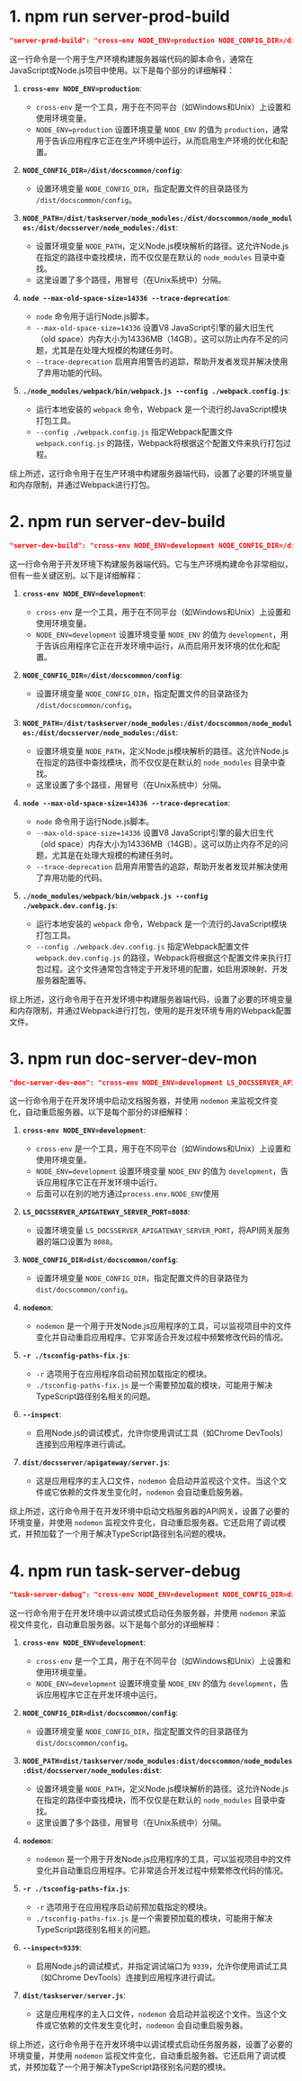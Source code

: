 # 1. npm run server-prod-build

```json
"server-prod-build": "cross-env NODE_ENV=production NODE_CONFIG_DIR=/dist/docscommon/config NODE_PATH=/dist/taskserver/node_modules:/dist/docscommon/node_modules:/dist/docsserver/node_modules:/dist node --max-old-space-size=14336 --trace-deprecation ./node_modules/webpack/bin/webpack.js --config ./webpack.config.js",
```

这一行命令是一个用于生产环境构建服务器端代码的脚本命令，通常在JavaScript或Node.js项目中使用。以下是每个部分的详细解释：

1. **`cross-env NODE_ENV=production`**:
   - `cross-env` 是一个工具，用于在不同平台（如Windows和Unix）上设置和使用环境变量。
   - `NODE_ENV=production` 设置环境变量 `NODE_ENV` 的值为 `production`，通常用于告诉应用程序它正在生产环境中运行，从而启用生产环境的优化和配置。

2. **`NODE_CONFIG_DIR=/dist/docscommon/config`**:
   - 设置环境变量 `NODE_CONFIG_DIR`，指定配置文件的目录路径为 `/dist/docscommon/config`。

3. **`NODE_PATH=/dist/taskserver/node_modules:/dist/docscommon/node_modules:/dist/docsserver/node_modules:/dist`**:
   - 设置环境变量 `NODE_PATH`，定义Node.js模块解析的路径。这允许Node.js在指定的路径中查找模块，而不仅仅是在默认的 `node_modules` 目录中查找。
   - 这里设置了多个路径，用冒号（在Unix系统中）分隔。

4. **`node --max-old-space-size=14336 --trace-deprecation`**:
   - `node` 命令用于运行Node.js脚本。
   - `--max-old-space-size=14336` 设置V8 JavaScript引擎的最大旧生代（old space）内存大小为14336MB（14GB）。这可以防止内存不足的问题，尤其是在处理大规模的构建任务时。
   - `--trace-deprecation` 启用弃用警告的追踪，帮助开发者发现并解决使用了弃用功能的代码。

5. **`./node_modules/webpack/bin/webpack.js --config ./webpack.config.js`**:
   - 运行本地安装的 `webpack` 命令，Webpack 是一个流行的JavaScript模块打包工具。
   - `--config ./webpack.config.js` 指定Webpack配置文件 `webpack.config.js` 的路径，Webpack将根据这个配置文件来执行打包过程。

综上所述，这行命令用于在生产环境中构建服务器端代码，设置了必要的环境变量和内存限制，并通过Webpack进行打包。

# 2. npm run server-dev-build

```json
"server-dev-build": "cross-env NODE_ENV=development NODE_CONFIG_DIR=/dist/docscommon/config NODE_PATH=/dist/taskserver/node_modules:/dist/docscommon/node_modules:/dist/docsserver/node_modules:/dist node --max-old-space-size=14336 --trace-deprecation ./node_modules/webpack/bin/webpack.js --config ./webpack.dev.config.js",
```

这一行命令用于开发环境下构建服务器端代码。它与生产环境构建命令非常相似，但有一些关键区别。以下是详细解释：

1. **`cross-env NODE_ENV=development`**:
   - `cross-env` 是一个工具，用于在不同平台（如Windows和Unix）上设置和使用环境变量。
   - `NODE_ENV=development` 设置环境变量 `NODE_ENV` 的值为 `development`，用于告诉应用程序它正在开发环境中运行，从而启用开发环境的优化和配置。

2. **`NODE_CONFIG_DIR=/dist/docscommon/config`**:
   - 设置环境变量 `NODE_CONFIG_DIR`，指定配置文件的目录路径为 `/dist/docscommon/config`。

3. **`NODE_PATH=/dist/taskserver/node_modules:/dist/docscommon/node_modules:/dist/docsserver/node_modules:/dist`**:
   - 设置环境变量 `NODE_PATH`，定义Node.js模块解析的路径。这允许Node.js在指定的路径中查找模块，而不仅仅是在默认的 `node_modules` 目录中查找。
   - 这里设置了多个路径，用冒号（在Unix系统中）分隔。

4. **`node --max-old-space-size=14336 --trace-deprecation`**:
   - `node` 命令用于运行Node.js脚本。
   - `--max-old-space-size=14336` 设置V8 JavaScript引擎的最大旧生代（old space）内存大小为14336MB（14GB）。这可以防止内存不足的问题，尤其是在处理大规模的构建任务时。
   - `--trace-deprecation` 启用弃用警告的追踪，帮助开发者发现并解决使用了弃用功能的代码。

5. **`./node_modules/webpack/bin/webpack.js --config ./webpack.dev.config.js`**:
   - 运行本地安装的 `webpack` 命令，Webpack 是一个流行的JavaScript模块打包工具。
   - `--config ./webpack.dev.config.js` 指定Webpack配置文件 `webpack.dev.config.js` 的路径，Webpack将根据这个配置文件来执行打包过程。这个文件通常包含特定于开发环境的配置，如启用源映射、开发服务器配置等。

综上所述，这行命令用于在开发环境中构建服务器端代码，设置了必要的环境变量和内存限制，并通过Webpack进行打包，使用的是开发环境专用的Webpack配置文件。

# 3. npm run doc-server-dev-mon

```json
"doc-server-dev-mon": "cross-env NODE_ENV=development LS_DOCSSERVER_APIGATEWAY_SERVER_PORT=8088 NODE_CONFIG_DIR=dist/docscommon/config nodemon -r ./tsconfig-paths-fix.js --inspect dist/docsserver/apigateway/server.js",
```

这一行命令用于在开发环境中启动文档服务器，并使用 `nodemon` 来监视文件变化，自动重启服务器。以下是每个部分的详细解释：

1. **`cross-env NODE_ENV=development`**:
   - `cross-env` 是一个工具，用于在不同平台（如Windows和Unix）上设置和使用环境变量。
   - `NODE_ENV=development` 设置环境变量 `NODE_ENV` 的值为 `development`，告诉应用程序它正在开发环境中运行。
   - 后面可以在别的地方通过`process.env.NODE_ENV`使用
   
2. **`LS_DOCSSERVER_APIGATEWAY_SERVER_PORT=8088`**:
   - 设置环境变量 `LS_DOCSSERVER_APIGATEWAY_SERVER_PORT`，将API网关服务器的端口设置为 `8088`。

3. **`NODE_CONFIG_DIR=dist/docscommon/config`**:
   - 设置环境变量 `NODE_CONFIG_DIR`，指定配置文件的目录路径为 `dist/docscommon/config`。

4. **`nodemon`**:
   - `nodemon` 是一个用于开发Node.js应用程序的工具，可以监视项目中的文件变化并自动重启应用程序。它非常适合开发过程中频繁修改代码的情况。

5. **`-r ./tsconfig-paths-fix.js`**:
   - `-r` 选项用于在应用程序启动前预加载指定的模块。
   - `./tsconfig-paths-fix.js` 是一个需要预加载的模块，可能用于解决TypeScript路径别名相关的问题。

6. **`--inspect`**:
   - 启用Node.js的调试模式，允许你使用调试工具（如Chrome DevTools）连接到应用程序进行调试。

7. **`dist/docsserver/apigateway/server.js`**:
   - 这是应用程序的主入口文件，`nodemon` 会启动并监视这个文件。当这个文件或它依赖的文件发生变化时，`nodemon` 会自动重启服务器。

综上所述，这行命令用于在开发环境中启动文档服务器的API网关，设置了必要的环境变量，并使用 `nodemon` 监视文件变化，自动重启服务器。它还启用了调试模式，并预加载了一个用于解决TypeScript路径别名问题的模块。

# 4. npm run task-server-debug

```json
"task-server-debug": "cross-env NODE_ENV=development NODE_CONFIG_DIR=dist/docscommon/config NODE_PATH=dist/taskserver/node_modules:dist/docscommon/node_modules:dist/docsserver/node_modules:dist nodemon -r ./tsconfig-paths-fix.js --inspect=9339 dist/taskserver/server.js",
```

这一行命令用于在开发环境中以调试模式启动任务服务器，并使用 `nodemon` 来监视文件变化，自动重启服务器。以下是每个部分的详细解释：

1. **`cross-env NODE_ENV=development`**:
   - `cross-env` 是一个工具，用于在不同平台（如Windows和Unix）上设置和使用环境变量。
   - `NODE_ENV=development` 设置环境变量 `NODE_ENV` 的值为 `development`，告诉应用程序它正在开发环境中运行。

2. **`NODE_CONFIG_DIR=dist/docscommon/config`**:
   - 设置环境变量 `NODE_CONFIG_DIR`，指定配置文件的目录路径为 `dist/docscommon/config`。

3. **`NODE_PATH=dist/taskserver/node_modules:dist/docscommon/node_modules:dist/docsserver/node_modules:dist`**:
   - 设置环境变量 `NODE_PATH`，定义Node.js模块解析的路径。这允许Node.js在指定的路径中查找模块，而不仅仅是在默认的 `node_modules` 目录中查找。
   - 这里设置了多个路径，用冒号（在Unix系统中）分隔。

4. **`nodemon`**:
   - `nodemon` 是一个用于开发Node.js应用程序的工具，可以监视项目中的文件变化并自动重启应用程序。它非常适合开发过程中频繁修改代码的情况。

5. **`-r ./tsconfig-paths-fix.js`**:
   - `-r` 选项用于在应用程序启动前预加载指定的模块。
   - `./tsconfig-paths-fix.js` 是一个需要预加载的模块，可能用于解决TypeScript路径别名相关的问题。

6. **`--inspect=9339`**:
   - 启用Node.js的调试模式，并指定调试端口为 `9339`，允许你使用调试工具（如Chrome DevTools）连接到应用程序进行调试。

7. **`dist/taskserver/server.js`**:
   - 这是应用程序的主入口文件，`nodemon` 会启动并监视这个文件。当这个文件或它依赖的文件发生变化时，`nodemon` 会自动重启服务器。

综上所述，这行命令用于在开发环境中以调试模式启动任务服务器，设置了必要的环境变量，并使用 `nodemon` 监视文件变化，自动重启服务器。它还启用了调试模式，并预加载了一个用于解决TypeScript路径别名问题的模块。